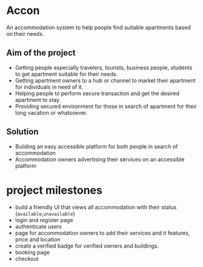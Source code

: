 # Accon 
An accommodation system to help people find suitable apartments based on their needs.

## Aim of the project 
- Getting people especially travelers, tourists, business people, students to get apartment suitable for their needs.
- Getting apartment owners to a hub or channel to market their apartment for individuals in need of it.
- Helping people to perform secure transaction and get the desired apartment to stay.
- Providing secured environment for those in search of apartment for their long vacation or whatsoever. 

## Solution
- Building an easy accessible platform for both people in search of accommodation
- Accommodation owners advertising their services on an accessible platform 

# project milestones 
- build a friendly UI that views all accommodation with their status (`available`,`unavailable`)
- login and register page
- authenticate users 
- page for accommodation owners to add their services and it features, price and location
- create a verified badge for verified owners and buildings.
- booking page
- checkout 